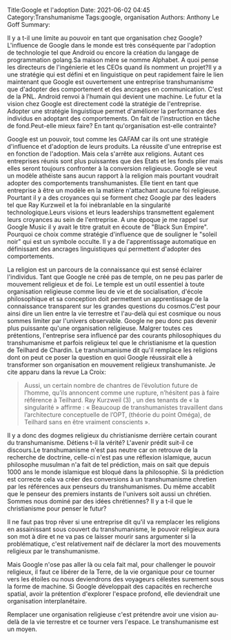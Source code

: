 Title:Google et l'adoption
Date: 2021-06-02 04:45
Category:Transhumanisme
Tags:google, organisation
Authors: Anthony Le Goff
Summary:

Il y a t-il une limite au pouvoir en tant que organisation chez Google? L'influence de Google dans le monde est très conséquente par l'adoption de technologie tel que Android ou encore la création du langage de programmation golang.Sa maison mère se nomme Alphabet. A quoi pense les directeurs de l'ingénierie et les CEOs quand ils nomment un projet?Il y a une stratégie qui est défini et en linguistique on peut rapidement faire le lien maintenant que Google est ouvertement une entreprise transhumanisme que d'adopter des comportement et des ancrages en communication. C'est de la PNL. Android renvoi à l'humain qui devient une machine. Le futur et la vision chez Google est directement codé la stratégie de l'entreprise. Adopter une stratégie linguistique permet d'améliorer la performance des individus en adoptant des comportements. On fait de l'instruction en tâche de fond.Peut-elle mieux faire? En tant qu'organisation est-elle contrainte?

Google est un pouvoir, tout comme les GAFAM car ils ont une stratégie d'influence et d'adoption de leurs produits. La réussite d'une entreprise est en fonction de l'adoption. Mais cela s'arrête aux religions. Autant ces entreprises réunis sont plus puissantes que des Etats et les fonds plier mais elles seront toujours confronter à la conversion religieuse. Google se veut un modèle athéiste sans aucun rapport à la religion mais pourtant voudrait adopter des comportements transhumanistes. Elle tient en tant que entreprise à être un modèle en la matière n'attachant aucune foi religieuse. Pourtant il y a des croyances qui se forment chez Google par des leaders tel que Ray Kurzweil et la foi inébranlable en la singularité technologique.Leurs visions et leurs leaderships transmettent egalement leurs croyances au sein de l'entreprise. A une époque je me rappel sur Google Music il y avait le titre gratuit en écoute de "Black Sun Empire". Pourquoi ce choix comme stratégie d'influence que de souligner le "soleil noir" qui est un symbole occulte. Il y a de l'apprentissage automatique en définissant des ancrages linguistiques qui permettent d'adopter des comportements.

La religion est un parcours de la connaissance qui est sensé éclairer l'individus. Tant que Google ne créé pas de temple, on ne peu pas parler de mouvement religieux et de foi. Le temple est un outil essentiel à toute organisation religieuse comme lieu de vie et de socialisation, d'école philosophique et sa conception doit permettent un apprentissage de la connaissance transparent sur les grandes questions du cosmos.C'est pour ainsi dire un lien entre la vie terrestre et l'au-delà qui est cosmique ou nous sommes limiter par l'univers observable. Google ne peu donc pas devenir plus puissante qu'une organisation religieuse. Malgrer toutes ces prétentions, l'entreprise sera influencé par des courants philosophiques du transhumanisme et parfois religieux tel que le christianisme et la question de Teilhard de Chardin. Le transhumanisme dit qu'il remplace les religions dont on peut ce poser la question en quoi Google réussirait elle à transformer son organisation en mouvement religieux transhumaniste. Je cite apparu dans la revue La Croix:

> Aussi, un certain nombre de chantres de l’évolution future de l’homme, qu’ils annoncent comme une rupture, n’hésitent pas à faire référence à Teilhard. Ray Kurzweil (3) , un des tenants de « la singularité » affirme : « Beaucoup de transhumanistes travaillent dans l’architecture conceptuelle de l’OPT, (théorie du point Oméga), de Teilhard sans en être vraiment conscients ».

Il y a donc des dogmes religieux du christianisme derrière certain courant du transhumanisme. Détiens t-il la vérité? L'avenir prédit suit-il ce discours.Le transhumanisme n'est pas neutre car on retrouve de la recherche de doctrine, celle-ci n'est pas une réflexion islamique, aucun philosophe musulman n'a fait de tel prédiction, mais on sait que depuis 1000 ans le monde islamique est bloqué dans la philosophie. Si la prédiction est correcte cela va créer des conversions à un transhumanisme chretien par les références aux penseurs du transhumanismes. Du même accablit que le penseur des premiers instants de l'univers soit aussi un chrétien. Sommes nous dominé par des idées chrétiennes? Il y a t-il que le christianisme pour penser le futur?

Il ne faut pas trop rêver si une entreprise dit qu'il va remplacer les religions en assainissant sous couvert du transhumanisme, le pouvoir religieux aura son mot à dire et ne va pas ce laisser mourir sans argumenter si la problématique, c'est relativement naif de déclarer la mort des mouvements religieux par le transhumanisme. 

Mais Google n'ose pas aller là ou cela fait mal, pour challenger le pouvoir religieux, il faut ce libérer de la Terre, de la vie organique pour ce tourner vers les étoiles ou nous deviendrons des voyageurs célestes surement sous la forme de machine. Si Google développait des capacités en recherche spatial, avoir la prétention d'explorer l'espace profond, elle deviendrait une organisation interplanétaire.

Remplacer une organisation religieuse c'est prétendre avoir une vision au-delà de la vie terrestre et ce tourner vers l'espace. Le transhumanisme est un moyen.
